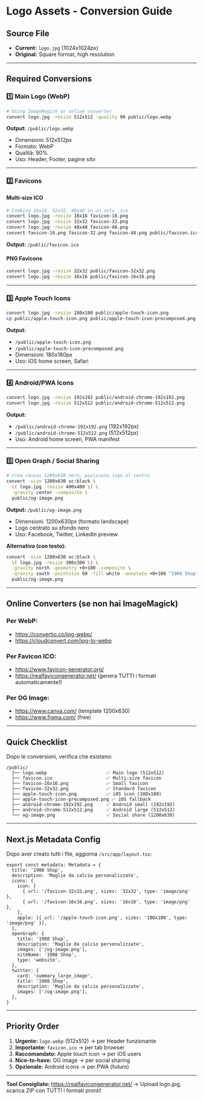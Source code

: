 # Logo Assets - Conversion Guide

## Source File

- **Current:** `logo.jpg` (1024x1024px)
- **Original:** Square format, high resolution

---

## Required Conversions

### 1️⃣ Main Logo (WebP)

```bash
# Using ImageMagick or online converter
convert logo.jpg -resize 512x512 -quality 90 public/logo.webp
```

**Output:** `/public/logo.webp`

- Dimensioni: 512x512px
- Formato: WebP
- Qualità: 90%
- Uso: Header, Footer, pagine sito

---

### 2️⃣ Favicons

#### Multi-size ICO

```bash
# Combina 16x16, 32x32, 48x48 in un solo .ico
convert logo.jpg -resize 16x16 favicon-16.png
convert logo.jpg -resize 32x32 favicon-32.png
convert logo.jpg -resize 48x48 favicon-48.png
convert favicon-16.png favicon-32.png favicon-48.png public/favicon.ico
```

**Output:** `/public/favicon.ico`

#### PNG Favicons

```bash
convert logo.jpg -resize 32x32 public/favicon-32x32.png
convert logo.jpg -resize 16x16 public/favicon-16x16.png
```

---

### 3️⃣ Apple Touch Icons

```bash
convert logo.jpg -resize 180x180 public/apple-touch-icon.png
cp public/apple-touch-icon.png public/apple-touch-icon-precomposed.png
```

**Output:**

- `/public/apple-touch-icon.png`
- `/public/apple-touch-icon-precomposed.png`
- Dimensioni: 180x180px
- Uso: iOS home screen, Safari

---

### 4️⃣ Android/PWA Icons

```bash
convert logo.jpg -resize 192x192 public/android-chrome-192x192.png
convert logo.jpg -resize 512x512 public/android-chrome-512x512.png
```

**Output:**

- `/public/android-chrome-192x192.png` (192x192px)
- `/public/android-chrome-512x512.png` (512x512px)
- Uso: Android home screen, PWA manifest

---

### 5️⃣ Open Graph / Social Sharing

```bash
# Crea canvas 1200x630 nero, posiziona logo al centro
convert -size 1200x630 xc:black \
  \( logo.jpg -resize 400x400 \) \
  -gravity center -composite \
  public/og-image.png
```

**Output:** `/public/og-image.png`

- Dimensioni: 1200x630px (formato landscape)
- Logo centrato su sfondo nero
- Uso: Facebook, Twitter, LinkedIn preview

**Alternativa (con testo):**

```bash
convert -size 1200x630 xc:black \
  \( logo.jpg -resize 300x300 \) \
  -gravity north -geometry +0+100 -composite \
  -gravity south -pointsize 60 -fill white -annotate +0+100 "1908 Shop" \
  public/og-image.png
```

---

## Online Converters (se non hai ImageMagick)

### Per WebP:

- https://convertio.co/jpg-webp/
- https://cloudconvert.com/jpg-to-webp

### Per Favicon ICO:

- https://www.favicon-generator.org/
- https://realfavicongenerator.net/ (genera TUTTI i formati automaticamente!)

### Per OG Image:

- https://www.canva.com/ (template 1200x630)
- https://www.figma.com/ (free)

---

## Quick Checklist

Dopo le conversioni, verifica che esistano:

```
/public/
  ├── logo.webp                      ✅ Main logo (512x512)
  ├── favicon.ico                    ✅ Multi-size favicon
  ├── favicon-16x16.png              ✅ Small favicon
  ├── favicon-32x32.png              ✅ Standard favicon
  ├── apple-touch-icon.png           ✅ iOS icon (180x180)
  ├── apple-touch-icon-precomposed.png ✅ iOS fallback
  ├── android-chrome-192x192.png     ✅ Android small (192x192)
  ├── android-chrome-512x512.png     ✅ Android large (512x512)
  └── og-image.png                   ✅ Social share (1200x630)
```

---

## Next.js Metadata Config

Dopo aver creato tutti i file, aggiorna `/src/app/layout.tsx`:

```tsx
export const metadata: Metadata = {
  title: '1908 Shop',
  description: 'Maglie da calcio personalizzate',
  icons: {
    icon: [
      { url: '/favicon-32x32.png', sizes: '32x32', type: 'image/png' },
      { url: '/favicon-16x16.png', sizes: '16x16', type: 'image/png' },
    ],
    apple: [{ url: '/apple-touch-icon.png', sizes: '180x180', type: 'image/png' }],
  },
  openGraph: {
    title: '1908 Shop',
    description: 'Maglie da calcio personalizzate',
    images: ['/og-image.png'],
    siteName: '1908 Shop',
    type: 'website',
  },
  twitter: {
    card: 'summary_large_image',
    title: '1908 Shop',
    description: 'Maglie da calcio personalizzate',
    images: ['/og-image.png'],
  },
}
```

---

## Priority Order

1. **Urgente:** `logo.webp` (512x512) → per Header funzionante
2. **Importante:** `favicon.ico` → per tab browser
3. **Raccomandato:** Apple touch icon → per iOS users
4. **Nice-to-have:** OG image → per social sharing
5. **Opzionale:** Android icons → per PWA (futuro)

---

**Tool Consigliato:** https://realfavicongenerator.net/
→ Upload logo.jpg, scarica ZIP con TUTTI i formati pronti!
